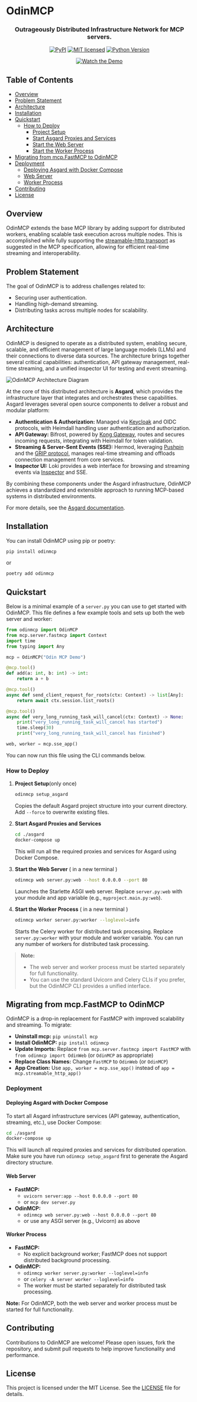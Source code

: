 # OdinMCP

<div align="center">
<h3><strong>O</strong>utrageously <strong>D</strong>istributed <strong>I</strong>nfrastructure <strong>N</strong>etwork for MCP servers.</h3>


[![PyPI][pypi-badge]][pypi-url]
[![MIT licensed][mit-badge]][mit-url]
[![Python Version][python-badge]][python-url]



[![Watch the Demo](docs/images/intro_video_thumbnail.jpg)](https://youtu.be/rV73lDDKYqg)


</div>




## Table of Contents

- [Overview](#overview)
- [Problem Statement](#problem-statement)
- [Architecture](#architecture)
- [Installation](#installation)
- [Quickstart](#quickstart)
  - [How to Deploy](#how-to-deploy)
    - [Project Setup](#1-project-setuponly-once)
    - [Start Asgard Proxies and Services](#2-start-asgard-proxies-and-services)
    - [Start the Web Server](#3-start-the-web-server--in-a-new-terminal-)
    - [Start the Worker Process](#4-start-the-worker-process--in-a-new-terminal-)
- [Migrating from mcp.FastMCP to OdinMCP](#migrating-from-mcpfastmcp-to-odinmcp)
- [Deployment](#deployment)
  - [Deploying Asgard with Docker Compose](#deploying-asgard-with-docker-compose)
  - [Web Server](#web-server)
  - [Worker Process](#worker-process)
- [Contributing](#contributing)
- [License](#license)


## Overview


OdinMCP extends the base MCP library by adding support for distributed workers, enabling scalable task execution across multiple nodes. This is accomplished while fully supporting the [streamable-http transport](https://modelcontextprotocol.io/specification/2025-03-26/basic/transports#streamable-http) as suggested in the MCP specification, allowing for efficient real-time streaming and interoperability.


## Problem Statement

The goal of OdinMCP is to address challenges related to:

- Securing user authentication.
- Handling high-demand streaming.
- Distributing tasks across multiple nodes for scalability.

## Architecture

OdinMCP is designed to operate as a distributed system, enabling secure, scalable, and efficient management of large language models (LLMs) and their connections to diverse data sources. The architecture brings together several critical capabilities: authentication, API gateway management, real-time streaming, and a unified inspector UI for testing and event streaming.

![OdinMCP Architecture Diagram](docs/images/architecture.jpg)

At the core of this distributed architecture is **Asgard**, which provides the infrastructure layer that integrates and orchestrates these capabilities. Asgard leverages several open source components to deliver a robust and modular platform:

- **Authentication & Authorization:** Managed via [Keycloak](https://www.keycloak.org) and OIDC protocols, with Heimdall handling user authentication and authorization.
- **API Gateway:** Bifrost, powered by [Kong Gateway](https://konghq.com), routes and secures incoming requests, integrating with Heimdall for token validation.
- **Streaming & Server-Sent Events (SSE):** Hermod, leveraging [Pushpin](https://pushpin.org) and the [GRIP protocol](https://pushpin.org/docs/protocols/grip/), manages real-time streaming and offloads connection management from core services.
- **Inspector UI:** Loki provides a web interface for browsing and streaming events via [Inspector](https://github.com/modelcontextprotocol/inspector) and SSE.

By combining these components under the Asgard infrastructure, OdinMCP achieves a standardized and extensible approach to running MCP-based systems in distributed environments.

For more details, see the [Asgard documentation](./asgard/README.md).

## Installation

You can install OdinMCP using pip or poetry:

```bash
pip install odinmcp
```

or

```bash
poetry add odinmcp
```



## Quickstart


Below is a minimal example of a `server.py` you can use to get started with OdinMCP. This file defines a few example tools and sets up both the web server and worker:

```python
from odinmcp import OdinMCP
from mcp.server.fastmcp import Context
import time
from typing import Any

mcp = OdinMCP("Odin MCP Demo")

@mcp.tool()
def add(a: int, b: int) -> int:
    return a + b

@mcp.tool()
async def send_client_request_for_roots(ctx: Context) -> list[Any]:
    return await ctx.session.list_roots()

@mcp.tool()
async def very_long_running_task_will_cancel(ctx: Context) -> None:
    print("very_long_running_task_will_cancel has started")
    time.sleep(30)
    print("very_long_running_task_will_cancel has finished")

web, worker = mcp.sse_app()
```

You can now run this file using the CLI commands below.

### How to Deploy

1. **Project Setup**(only once)
   ```bash
   odinmcp setup_asgard
   ```
   Copies the default Asgard project structure into your current directory. Add `--force` to overwrite existing files.

2. **Start Asgard Proxies and Services**
   ```bash
   cd ./asgard
   docker-compose up
   ```
   This will run all the required proxies and services for Asgard using Docker Compose.

3. **Start the Web Server** ( in a new terminal )
   ```bash
   odinmcp web server.py:web --host 0.0.0.0 --port 80
   ```
   Launches the Starlette ASGI web server. Replace `server.py:web` with your module and app variable (e.g., `myproject.main.py:web`).

4. **Start the Worker Process** ( in a new terminal )
   ```bash
   odinmcp worker server.py:worker --loglevel=info
   ```
   Starts the Celery worker for distributed task processing. Replace `server.py:worker` with your module and worker variable. You can run any number of workers for distributed task processing.




> **Note:**
> - The web server and worker process must be started separately for full functionality.
> - You can use the standard Uvicorn and Celery CLIs if you prefer, but the OdinMCP CLI provides a unified interface.

## Migrating from mcp.FastMCP to OdinMCP

OdinMCP is a drop-in replacement for FastMCP with improved scalability and streaming. To migrate:

- **Uninstall mcp:** `pip uninstall mcp`
- **Install OdinMCP:** `pip install odinmcp`
- **Update Imports:** Replace `from mcp.server.fastmcp import FastMCP` with `from odinmcp import OdinWeb` (or `OdinMCP` as appropriate)
- **Replace Class Names:** Change `FastMCP` to `OdinWeb` (or `OdinMCP`)
- **App Creation:** Use `app, worker = mcp.sse_app()` instead of `app = mcp.streamable_http_app()`

### Deployment

#### Deploying Asgard with Docker Compose
To start all Asgard infrastructure services (API gateway, authentication, streaming, etc.), use Docker Compose:

```bash
cd ./asgard
docker-compose up
```
This will launch all required proxies and services for distributed operation. Make sure you have run `odinmcp setup_asgard` first to generate the Asgard directory structure.

#### Web Server
- **FastMCP:**
  - `uvicorn server:app --host 0.0.0.0 --port 80`
  - or `mcp dev server.py`
- **OdinMCP:**
  - `odinmcp web server.py:web --host 0.0.0.0 --port 80`
  - or use any ASGI server (e.g., Uvicorn) as above

#### Worker Process
- **FastMCP:**
  - No explicit background worker; FastMCP does not support distributed background processing.
- **OdinMCP:**
  - `odinmcp worker server.py:worker --loglevel=info`
  - or `celery -A server worker --loglevel=info`
  - The worker must be started separately for distributed task processing.

**Note:** For OdinMCP, both the web server and worker process must be started for full functionality.



## Contributing

Contributions to OdinMCP are welcome! Please open issues, fork the repository, and submit pull requests to help improve functionality and performance.



## License

This project is licensed under the MIT License. See the [LICENSE](./LICENSE) file for details.


<!-- Badge definitions -->
[pypi-badge]: https://img.shields.io/pypi/v/odinmcp.svg?style=flat-square
[pypi-url]: https://pypi.org/project/odinmcp/
[mit-badge]: https://img.shields.io/badge/license-MIT-blue.svg?style=flat-square
[mit-url]: https://opensource.org/licenses/MIT
[python-badge]: https://img.shields.io/pypi/pyversions/odinmcp.svg?style=flat-square
[python-url]: https://www.python.org/downloads/

